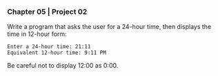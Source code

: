 ### Chapter 05 | Project 02
Write a program that asks the user for a 24-hour time, then displays the time in 12-hour
form:
```
Enter a 24-hour time: 21:11
Equivalent 12-hour time: 9:11 PM
```
Be careful not to display 12:00 as 0:00.